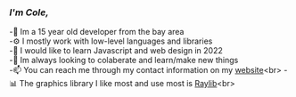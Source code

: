 ### ***I'm Cole,***

-🌊 Im a 15 year old developer from the bay area<br>
-⚙️ I mostly work with low-level languages and libraries<br>
-🤔 I would like to learn Javascript and web design in 2022<br>
-👯 Im always looking to colaberate and learn/make new things<br>
-📫 You can reach me through my contact information on my [website]("https://blur288.github.io/src/Contact.html")<br>
-📊 The graphics library I like most and use most is [Raylib]("https://www.raylib.com/")<br>



<!--
**blur288/blur288** is a ✨ _special_ ✨ repository because its `README.md` (this file) appears on your GitHub profile.

Here are some ideas to get you started:

- 🔭 I’m currently working on ...
- 🌱 I’m currently learning ...
- 👯 I’m looking to collaborate on ...
- 🤔 I’m looking for help with ...
- 💬 Ask me about ...
- 📫 How to reach me: ...
- 😄 Pronouns: ...
- ⚡ Fun fact: ...
-->

